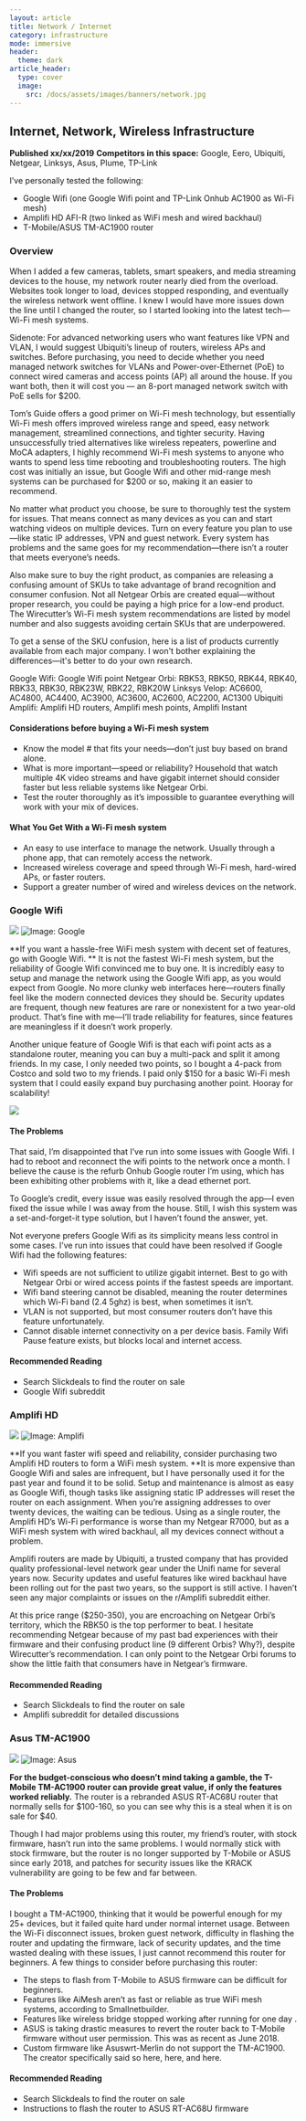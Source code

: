 ```yaml
---
layout: article
title: Network / Internet
category: infrastructure
mode: immersive
header:
  theme: dark
article_header:
  type: cover
  image:
    src: /docs/assets/images/banners/network.jpg
---
```


## Internet, Network, Wireless Infrastructure

**Published xx/xx/2019**
**Competitors in this space:** Google, Eero, Ubiquiti, Netgear, Linksys, Asus, Plume, TP-Link

I’ve personally tested the following:

- Google Wifi (one Google Wifi point and TP-Link Onhub AC1900 as Wi-Fi mesh)
- Amplifi HD AFI-R (two linked as WiFi mesh and wired backhaul)
- T-Mobile/ASUS TM-AC1900 router

### Overview
When I added a few cameras, tablets, smart speakers, and media streaming devices to the house, my network router nearly died from the overload. Websites took longer to load, devices stopped responding, and eventually the wireless network went offline. I knew I would have more issues down the line until I changed the router, so I started looking into the latest tech—Wi-Fi mesh systems. 

Sidenote: For advanced networking users who want features like VPN and VLAN, I would suggest Ubiquiti’s lineup of routers, wireless APs and switches. Before purchasing, you need to decide whether you need managed network switches for VLANs and Power-over-Ethernet (PoE) to connect wired cameras and access points (AP) all around the house. If you want both, then it will cost you — an 8-port managed network switch with PoE sells for $200. 

Tom’s Guide offers a good primer on Wi-Fi mesh technology, but essentially Wi-Fi mesh offers improved wireless range and speed, easy network management, streamlined connections, and tighter security. Having unsuccessfully tried alternatives like wireless repeaters, powerline and MoCA adapters, I highly recommend Wi-Fi mesh systems to anyone who wants to spend less time rebooting and troubleshooting routers. The high cost was initially an issue, but Google Wifi and other mid-range mesh systems can be purchased for $200 or so, making it an easier to recommend.

No matter what product you choose, be sure to thoroughly test the system for issues. That means connect as many devices as you can and start watching videos on multiple devices. Turn on every feature you plan to use—like static IP addresses, VPN and guest network. Every system has problems and the same goes for my recommendation—there isn’t a router that meets everyone’s needs.  

Also make sure to buy the right product, as companies are releasing a confusing amount of SKUs to take advantage of brand recognition and consumer confusion. Not all Netgear Orbis are created equal—without proper research, you could be paying a high price for a low-end product. The Wirecutter’s Wi-Fi mesh system recommendations are listed by model number and also suggests avoiding certain SKUs that are underpowered. 

To get a sense of the SKU confusion, here is a list of products currently available from each major company. I won't bother explaining the differences—it's better to do your own research. 

Google Wifi: Google Wifi point
Netgear Orbi: RBK53, RBK50, RBK44, RBK40, RBK33, RBK30, RBK23W, RBK22, RBK20W
Linksys Velop: AC6600, AC4800, AC4400, AC3900, AC3600, AC2600, AC2200, AC1300
Ubiquiti Amplifi: Amplifi HD routers, Amplifi mesh points, Amplifi Instant

#### Considerations before buying a Wi-Fi mesh system

- Know the model # that fits your needs—don’t just buy based on brand alone.
- What is more important—speed or reliability? Household that watch multiple 4K video streams and have gigabit internet should consider faster but less reliable systems  like Netgear Orbi.
- Test the router thoroughly as it’s impossible to guarantee everything will work with your mix of devices.

#### What You Get With a Wi-Fi mesh system

- An easy to use interface to manage the network. Usually through a phone app, that can remotely access the network.
- Increased wireless coverage and speed through Wi-Fi mesh, hard-wired APs, or faster routers.
- Support a greater number of wired and wireless devices on the network.

### Google Wifi
![](https://d2mxuefqeaa7sj.cloudfront.net/s_6F2D06D13ED5B646A7B3ABF92554F4B018DC3C58310A9D7A5EC1772E423FF837_1551230652581_google_wifi_logo.png)
![Image: Google](https://d2mxuefqeaa7sj.cloudfront.net/s_6F2D06D13ED5B646A7B3ABF92554F4B018DC3C58310A9D7A5EC1772E423FF837_1545414049139_google_wifi.jpeg)


**If you want a hassle-free WiFi mesh system with decent set of features, go with Google Wifi. ** It is not the fastest Wi-Fi mesh system, but the reliability of Google Wifi convinced me to buy one. It is incredibly easy to setup and manage the network using the Google Wifi app, as you would expect from Google. No more clunky web interfaces here—routers finally feel like the modern connected devices they should be.  Security updates are frequent, though new features are rare or nonexistent for a two year-old product. That’s fine with me—I’ll trade reliability for features, since features are meaningless if it doesn’t work properly. 

Another unique feature of Google Wifi is that each wifi point acts as a standalone router, meaning you can buy a multi-pack and split it among friends. In my case, I only needed two points, so I bought a 4-pack from Costco and sold two to my friends. I paid only $150 for a basic Wi-Fi mesh system that I could easily expand buy purchasing another point. Hooray for scalability!


![](https://d2mxuefqeaa7sj.cloudfront.net/s_6F2D06D13ED5B646A7B3ABF92554F4B018DC3C58310A9D7A5EC1772E423FF837_1546274366130_google_wifi_app.png)


#### The Problems
That said, I’m disappointed that I’ve run into some issues with Google Wifi. I had to reboot and reconnect the wifi points to the network once a month. I believe the cause is the refurb Onhub Google router I’m using, which has been exhibiting other problems with it, like a dead ethernet port.

To Google’s credit, every issue was easily resolved through the app—I even fixed the issue while I was away from the house. Still, I wish this system was a set-and-forget-it type solution, but I haven’t found the answer, yet.

Not everyone prefers Google Wifi as its simplicity means less control in some cases. I’ve run into issues that could have been resolved if Google Wifi had the following features: 


- Wifi speeds are not sufficient to utilize gigabit internet. Best to go with Netgear Orbi or wired access points if the fastest speeds are important.
- Wifi band steering cannot be disabled, meaning the router determines which Wi-Fi band (2.4  5ghz) is best, when sometimes it isn’t. 
- VLAN is not supported, but most consumer routers don’t have this feature unfortunately.
- Cannot disable internet connectivity on a per device basis.  Family Wifi Pause feature exists, but blocks local and internet access.

#### Recommended Reading

- Search Slickdeals to find the router on sale
- Google Wifi subreddit


### Amplifi HD
![](https://d2mxuefqeaa7sj.cloudfront.net/s_6F2D06D13ED5B646A7B3ABF92554F4B018DC3C58310A9D7A5EC1772E423FF837_1551235939534_amplifi_logo.png)
![Image: Amplifi](https://d2mxuefqeaa7sj.cloudfront.net/s_6F2D06D13ED5B646A7B3ABF92554F4B018DC3C58310A9D7A5EC1772E423FF837_1551235949962_amplifi.png)


**If you want faster wifi speed and reliability, consider purchasing two Amplifi HD routers to form a WiFi mesh system. **It is more expensive than Google Wifi and sales are infrequent, but I have personally used it for the past year and found it to be solid. Setup and maintenance is almost as easy as Google Wifi, though tasks like assigning static IP addresses will reset the router on each assignment.  When you’re assigning addresses to over twenty devices, the waiting can be tedious. Using as a single router, the Amplifi HD’s Wi-Fi performance is worse than my Netgear R7000, but as a WiFi mesh system with wired backhaul, all my devices connect without a problem.

Amplifi routers are made by Ubiquiti, a trusted company that has provided quality professional-level network gear under the Unifi name for several years now. Security updates and useful features like wired backhaul have been rolling out for the past two years, so the support is still active. I haven’t seen any major complaints or issues on the r/Amplifi subreddit either.

At this price range ($250-350), you are encroaching on Netgear Orbi’s territory, which the RBK50 is the top performer to beat. I hesitate recommending Netgear because of my past bad experiences with their firmware and their confusing product line (9 different Orbis? Why?), despite Wirecutter’s recommendation. I can only point to the Netgear Orbi forums to show the little faith that consumers have in Netgear’s firmware.

#### Recommended Reading

- Search Slickdeals to find the router on sale
- Amplifi subreddit for detailed discussions


### Asus TM-AC1900
![](https://d2mxuefqeaa7sj.cloudfront.net/s_6F2D06D13ED5B646A7B3ABF92554F4B018DC3C58310A9D7A5EC1772E423FF837_1551236456687_asus_logo.png)
![Image: Asus](https://d2mxuefqeaa7sj.cloudfront.net/s_6F2D06D13ED5B646A7B3ABF92554F4B018DC3C58310A9D7A5EC1772E423FF837_1545418132251_tmobile_router2.jpg)


**For the budget-conscious who doesn’t mind taking a gamble, the T-Mobile TM-AC1900 router can provide great value, if only the features worked reliably.** The router is a rebranded ASUS RT-AC68U router that normally sells for $100-160, so you can see why this is a steal when it is on sale for $40. 
 
Though I had major problems using this router, my friend’s router, with stock firmware, hasn’t run into the same problems. I would normally stick with stock firmware, but the router is no longer supported by T-Mobile or ASUS since early 2018, and patches for security issues like the KRACK vulnerability are going to be few and far between.

#### The Problems 
I bought a TM-AC1900, thinking that it would be powerful enough for my 25+ devices, but it failed quite hard under normal internet usage. Between the Wi-Fi disconnect issues, broken guest network, difficulty in flashing the router and updating the firmware, lack of security updates, and the time wasted dealing with these issues, I just cannot recommend this router for beginners. A few things to consider before purchasing this router:


- The steps to flash from T-Mobile to ASUS firmware can be difficult for beginners.
- Features like AiMesh aren’t as fast or reliable as true WiFi mesh systems, according to Smallnetbuilder.
- Features like wireless bridge stopped working after running for one day .
- ASUS is taking drastic measures to revert the router back to T-Mobile firmware without user permission. This was as recent as June 2018.
- Custom firmware like Asuswrt-Merlin do not support the TM-AC1900. The creator specifically said so here, here, and here.

#### Recommended Reading

- Search Slickdeals to find the router on sale
- Instructions to flash the router to ASUS RT-AC68U firmware